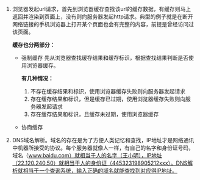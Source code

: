 1. 浏览器发起url请求，首先到浏览器缓存查找该url的缓存数据，有缓存则马上返回并渲染到页面上，没有则向服务器发起http请求。典型的例子就是在断开网络链接的手机浏览器上打开某个页面也会有完整的内容，前提是曾经访问过该页面。

    **缓存也分两部分：**

    - 强制缓存
    先从浏览器查找缓存结果和缓存标识，根据查找结果判断是否使用浏览器缓存。

        **有几种情况：**

      1. 不存在缓存结果和标识，使用浏览器缓存失败则向服务器发起请求
      2. 存在缓存结果和标识，但是缓存已过期，使用浏览器缓存失败则向服务器发起请求
      3. 存在缓存结果和标识，且缓存未过期，使用浏览器缓存


    - 协商缓存


2. DNS域名解析。域名的存在是为了方便人类记忆和查找，IP地址才是网络通讯中机器所接受的协议。每个服务器就像人一样，有自己的名字和身份证号码，域名（www.baidu.com）就相当于人的名字（王小明），IP地址（22.120.240.50）就相当于人的身份证（445323198905212xxx）。DNS解析就相当于一个查询系统，输入正确的域名就能查找到对应得IP地址。

